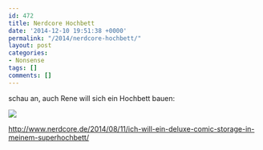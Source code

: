 ```yaml
---
id: 472
title: Nerdcore Hochbett
date: '2014-12-10 19:51:38 +0000'
permalink: "/2014/nerdcore-hochbett/"
layout: post
categories:
- Nonsense
tags: []
comments: []
---
```

schau an, auch Rene will sich ein Hochbett bauen:

![](http://www.nerdcore.de/wp-content/uploads/2014/08/hochbett1.gif)

<http://www.nerdcore.de/2014/08/11/ich-will-ein-deluxe-comic-storage-in-meinem-superhochbett/>